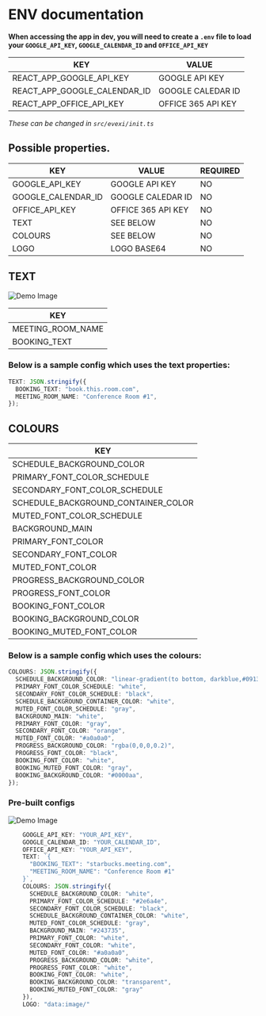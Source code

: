 # ENV documentation

**When accessing the app in dev, you will need to create a `.env` file to load your `GOOGLE_API_KEY`, `GOOGLE_CALENDAR_ID` and `OFFICE_API_KEY`**

| KEY                          | VALUE              |
| ---------------------------- | ------------------ |
| REACT_APP_GOOGLE_API_KEY     | GOOGLE API KEY     |
| REACT_APP_GOOGLE_CALENDAR_ID | GOOGLE CALEDAR ID  |
| REACT_APP_OFFICE_API_KEY     | OFFICE 365 API KEY |

_These can be changed in `src/evexi/init.ts`_

## Possible properties.

| KEY                | VALUE              | REQUIRED |
| ------------------ | ------------------ | -------- |
| GOOGLE_API_KEY     | GOOGLE API KEY     | NO       |
| GOOGLE_CALENDAR_ID | GOOGLE CALEDAR ID  | NO       |
| OFFICE_API_KEY     | OFFICE 365 API KEY | NO       |
| TEXT               | SEE BELOW          | NO       |
| COLOURS            | SEE BELOW          | NO       |
| LOGO               | LOGO BASE64        | NO       |

## TEXT

<img src="https://i.imgur.com/YiasVdM.png" alt="Demo Image" />

| KEY               |
| ----------------- |
| MEETING_ROOM_NAME |
| BOOKING_TEXT      |

### Below is a sample config which uses the text properties:

```ts
TEXT: JSON.stringify({
  BOOKING_TEXT: "book.this.room.com",
  MEETING_ROOM_NAME: "Conference Room #1",
});
```

## COLOURS

| KEY                                 |
| ----------------------------------- |
| SCHEDULE_BACKGROUND_COLOR           |
| PRIMARY_FONT_COLOR_SCHEDULE         |
| SECONDARY_FONT_COLOR_SCHEDULE       |
| SCHEDULE_BACKGROUND_CONTAINER_COLOR |
| MUTED_FONT_COLOR_SCHEDULE           |
| BACKGROUND_MAIN                     |
| PRIMARY_FONT_COLOR                  |
| SECONDARY_FONT_COLOR                |
| MUTED_FONT_COLOR                    |
| PROGRESS_BACKGROUND_COLOR           |
| PROGRESS_FONT_COLOR                 |
| BOOKING_FONT_COLOR                  |
| BOOKING_BACKGROUND_COLOR            |
| BOOKING_MUTED_FONT_COLOR            |

### Below is a sample config which uses the colours:

```ts
COLOURS: JSON.stringify({
  SCHEDULE_BACKGROUND_COLOR: "linear-gradient(to bottom, darkblue,#091351)",
  PRIMARY_FONT_COLOR_SCHEDULE: "white",
  SECONDARY_FONT_COLOR_SCHEDULE: "black",
  SCHEDULE_BACKGROUND_CONTAINER_COLOR: "white",
  MUTED_FONT_COLOR_SCHEDULE: "gray",
  BACKGROUND_MAIN: "white",
  PRIMARY_FONT_COLOR: "gray",
  SECONDARY_FONT_COLOR: "orange",
  MUTED_FONT_COLOR: "#a0a0a0",
  PROGRESS_BACKGROUND_COLOR: "rgba(0,0,0,0.2)",
  PROGRESS_FONT_COLOR: "black",
  BOOKING_FONT_COLOR: "white",
  BOOKING_MUTED_FONT_COLOR: "gray",
  BOOKING_BACKGROUND_COLOR: "#0000aa",
});
```

### Pre-built configs

<img src="https://i.imgur.com/YiasVdM.png" alt="Demo Image" />

```ts
    GOOGLE_API_KEY: "YOUR_API_KEY",
    GOOGLE_CALENDAR_ID: "YOUR_CALENDAR_ID",
    OFFICE_API_KEY: "YOUR_API_KEY",
    TEXT: `{
      "BOOKING_TEXT": "starbucks.meeting.com",
      "MEETING_ROOM_NAME": "Conference Room #1"
    }`,
    COLOURS: JSON.stringify({
      SCHEDULE_BACKGROUND_COLOR: "white",
      PRIMARY_FONT_COLOR_SCHEDULE: "#2e6a4e",
      SECONDARY_FONT_COLOR_SCHEDULE: "black",
      SCHEDULE_BACKGROUND_CONTAINER_COLOR: "white",
      MUTED_FONT_COLOR_SCHEDULE: "gray",
      BACKGROUND_MAIN: "#243735",
      PRIMARY_FONT_COLOR: "white",
      SECONDARY_FONT_COLOR: "white",
      MUTED_FONT_COLOR: "#a0a0a0",
      PROGRESS_BACKGROUND_COLOR: "white",
      PROGRESS_FONT_COLOR: "white",
      BOOKING_FONT_COLOR: "white",
      BOOKING_BACKGROUND_COLOR: "transparent",
      BOOKING_MUTED_FONT_COLOR: "gray"
    }),
    LOGO: "data:image/"
```
